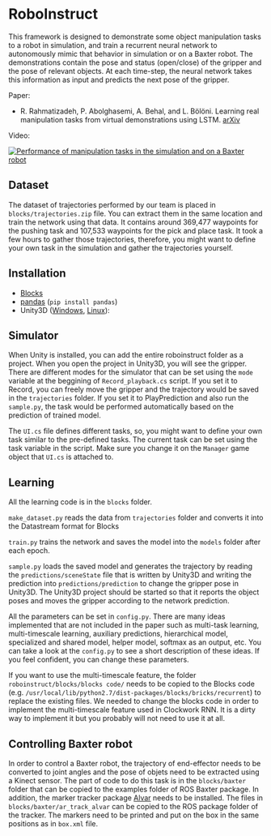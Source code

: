 # RoboInstruct

This framework is designed to demonstrate some object manipulation tasks to a robot in simulation, and train a recurrent neural network to autonomously mimic that behavior in simulation or on a Baxter robot. The demonstrations contain the pose and status (open/close) of the gripper and the pose of relevant objects. At each time-step, the neural network takes this information as input and predicts the next pose of the gripper.

Paper: 
  * R. Rahmatizadeh, P. Abolghasemi, A. Behal, and L. B&ouml;l&ouml;ni.
	Learning real manipulation tasks from virtual demonstrations using LSTM.
	[arXiv](http://arxiv.org/abs/1603.03833)

Video:

[![Performance of manipulation tasks in the simulation and on a Baxter robot](https://img.youtube.com/vi/9vYlIG2ozaM/0.jpg)](https://www.youtube.com/watch?v=9vYlIG2ozaM)

Dataset
------------
The dataset of trajectories performed by our team is placed in ``blocks/trajectories.zip`` file. You can extract them in the same location and train the network using that data. It contains around 369,477 waypoints for the pushing task and 107,533 waypoints for the pick and place task. It took a few hours to gather those trajectories, therefore, you might want to define your own task in the simulation and gather the trajectories yourself.

Installation
------------
  * [Blocks](http://blocks.readthedocs.io/en/latest/setup.html)
  * [pandas](http://pandas.pydata.org/) (``pip install pandas``)
  * Unity3D ([Windows](https://unity3d.com/), [Linux](http://forum.unity3d.com/threads/unity-on-linux-release-notes-and-known-issues.350256/)):

Simulator
------------
When Unity is installed, you can add the entire roboinstruct folder as a project. When you open the project in Unity3D, you will see the gripper. There are different modes for the simulator that can be set using the ``mode`` variable at the beggining of ``Record_playback.cs`` script. If you set it to Record, you can freely move the gripper and the trajectory would be saved in the ``trajectories`` folder. If you set it to PlayPrediction and also run the ``sample.py``, the task would be performed automatically based on the prediction of trained model.

The ``UI.cs`` file defines different tasks, so, you might want to define your own task similar to the pre-defined tasks. The current task can be set using the task variable in the script. Make sure you change it on the ``Manager`` game object that ``UI.cs`` is attached to. 

Learning
------------
All the learning code is in the ``blocks`` folder.

``make_dataset.py`` reads the data from ``trajectories`` folder and converts it into the Datastream format for Blocks

``train.py`` trains the network and saves the model into the ``models`` folder after each epoch.

``sample.py`` loads the saved model and generates the trajectory by reading the ``predictions/sceneState`` file that is written by Unity3D and writing the prediction into ``predictions/prediction`` to change the gripper pose in Unity3D. The Unity3D project should be started so that it reports the object poses and moves the gripper according to the network prediction.

All the parameters can be set in ``config.py``.
There are many ideas implemented that are not included in the paper such as multi-task learning, multi-timescale learning, auxiliary predictions, hierarchical model, specialized and shared model, helper model, softmax as an output, etc. You can take a look at the ``config.py`` to see a short description of these ideas. If you feel confident, you can change these parameters.

If you want to use the multi-timescale feature, the folder ``roboinstruct/blocks/blocks code/`` needs to be copied to the Blocks code (e.g. ``/usr/local/lib/python2.7/dist-packages/blocks/bricks/recurrent``) to replace the existing files. We needed to change the blocks code in order to implement the multi-timescale feature used in Clockwork RNN. It is a dirty way to implement it but you probably will not need to use it at all.

Controlling Baxter robot
------------
In order to control a Baxter robot, the trajectory of end-effector needs to be converted to joint angles and the pose of objets need to be extracted using a Kinect sensor. The part of code to do this task is in the ``blocks/baxter`` folder that can be copied to the examples folder of ROS Baxter package. In addition, the marker tracker package [Alvar](http://wiki.ros.org/ar_track_alvar) needs to be installed. The files in ``blocks/baxter/ar_track_alvar`` can be copied to the ROS package folder of the tracker. The markers need to be printed and put on the box in the same positions as in ``box.xml`` file.

